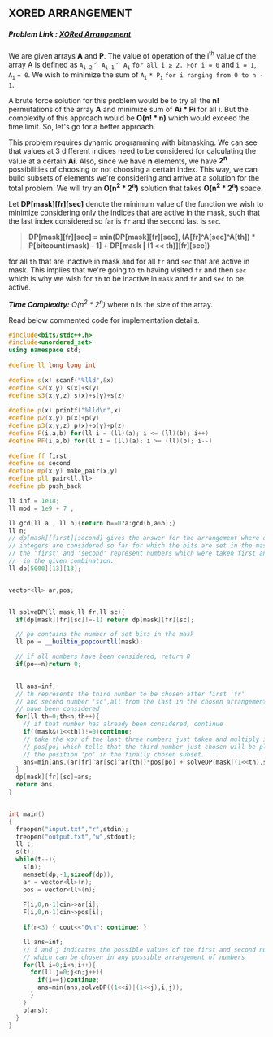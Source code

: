 ## XORED ARRANGEMENT
##### Problem Link : [XORed Arrangement](https://hack.codingblocks.com/contests/c/1001/1225)  

We are given arrays **A** and **P**. The value of operation of the i<sup>th</sup> value of the array A is defined as `A`<sub>`i-2`</sub> `^ A`<sub>`i-1`</sub>  `^ A`<sub>`i`</sub> `for all i ≥ 2. For i = 0` and `i = 1`, `A`<sub>`i`</sub> `= 0`. We wish to minimize the sum of `A`<sub>`i`</sub> `* P`<sub>`i`</sub> `for i ranging from 0 to n - 1`.

A brute force solution for this problem would be to try all the **n!** permutations of the array **A** and minimize sum of **Ai * Pi** for all **i**. But the complexity of this approach would be **O(n! * n)** which would exceed the time limit. So, let's go for a better approach.

This problem requires dynamic programming with bitmasking. We can see that values at 3 different indices need to be considered for calculating the value at a certain **Ai**. Also, since we have **n** elements, we have **2<sup>n</sup>** possibilities of choosing or not choosing a certain index. This way, we can build subsets of elements we're considering and arrive at a solution for the total problem. We will try an **O(n<sup>2</sup> * 2<sup>n</sup>)** solution that takes **O(n<sup>2</sup> * 2<sup>n</sup>)** space.

Let **DP[mask][fr][sec]** denote the minimum value of the function we wish to minimize considering only the indices that are active in the mask, such that the last index considered so far is `fr` and the second last is `sec`.

>**DP[mask][fr][sec] = min(DP[mask][fr][sec], (A[fr]^A[sec]^A[th]) * P[bitcount(mask) - 1] + DP[mask | (1 << th)][fr][sec])**
 
for all `th` that are inactive in mask and for all `fr` and `sec` that are active in mask. This implies that we're going to `th` having visited `fr` and then `sec` which is why we wish for `th` to be inactive in `mask` and `fr` and `sec` to be active.

_**Time Complexity:** O(n<sup>2</sup> * 2<sup>n</sup>)_ where n is the size of the array.

Read below commented code for implementation details.
```C++
#include<bits/stdc++.h>
#include<unordered_set>
using namespace std;
 
#define ll long long int
 
#define s(x) scanf("%lld",&x)
#define s2(x,y) s(x)+s(y)
#define s3(x,y,z) s(x)+s(y)+s(z)
 
#define p(x) printf("%lld\n",x)
#define p2(x,y) p(x)+p(y)
#define p3(x,y,z) p(x)+p(y)+p(z)
#define F(i,a,b) for(ll i = (ll)(a); i <= (ll)(b); i++)
#define RF(i,a,b) for(ll i = (ll)(a); i >= (ll)(b); i--)
 
#define ff first
#define ss second
#define mp(x,y) make_pair(x,y)
#define pll pair<ll,ll>
#define pb push_back

ll inf = 1e18;
ll mod = 1e9 + 7 ;

ll gcd(ll a , ll b){return b==0?a:gcd(b,a%b);}
ll n;
// dp[mask][first][second] gives the answer for the arrangement where only those
// integers are considered so far for which the bits are set in the mask and 
// the 'first' and 'second' represent numbers which were taken first and second 
//  in the given combination.
ll dp[5000][13][13];


vector<ll> ar,pos;


ll solveDP(ll mask,ll fr,ll sc){
  if(dp[mask][fr][sc]!=-1) return dp[mask][fr][sc];

  // po contains the number of set bits in the mask
  ll po = __builtin_popcountll(mask);

  // if all numbers have been considered, return 0
  if(po==n)return 0;

  
  ll ans=inf;
  // th represents the third number to be chosen after first 'fr' 
  // and second number 'sc',all from the last in the chosen arrangement,
  // have been considered
  for(ll th=0;th<n;th++){
    // if that number has already been considered, continue
    if((mask&(1<<th))!=0)continue;
    // take the xor of the last three numbers just taken and multiply it with
    // pos[po] which tells that the third number just chosen will be placed at
    // the position 'po' in the finally chosen subset.
    ans=min(ans,(ar[fr]^ar[sc]^ar[th])*pos[po] + solveDP(mask|(1<<th),sc,th));
  }
  dp[mask][fr][sc]=ans;
  return ans;
}


int main()
{
  freopen("input.txt","r",stdin);
  freopen("output.txt","w",stdout);
  ll t;
  s(t);
  while(t--){
    s(n);
    memset(dp,-1,sizeof(dp));
    ar = vector<ll>(n);
    pos = vector<ll>(n);
    
    F(i,0,n-1)cin>>ar[i];
    F(i,0,n-1)cin>>pos[i];
    
    if(n<3) { cout<<"0\n"; continue; }

    ll ans=inf;
    // i and j indicates the possible values of the first and second numbers 
    // which can be chosen in any possible arrangement of numbers
    for(ll i=0;i<n;i++){
      for(ll j=0;j<n;j++){
        if(i==j)continue;
        ans=min(ans,solveDP((1<<i)|(1<<j),i,j));
      }
    }
    p(ans);
  }
}
```